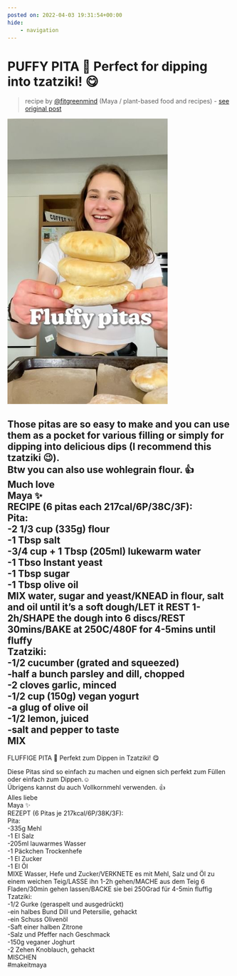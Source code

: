 ```yaml
---
posted on: 2022-04-03 19:31:54+00:00
hide:
    - navigation
---
```


# PUFFY PITA 🥙 Perfect for dipping into tzatziki! 😋 

> recipe by [@fitgreenmind](https://www.instagram.com/fitgreenmind/) 
(Maya / plant-based food and recipes) - [see original post](https://instagram.com/p/Cb5pVhKq8n-)

![](../img/fitgreenmind_03-04-2022_1904.png)

  
Those pitas are so easy to make and you can use them as a pocket for various filling or simply for dipping into delicious dips (I recommend this tzatziki 😉).   
Btw you can also use wohlegrain flour. 👍  
Much love  
Maya ✨  
RECIPE (6 pitas each 217cal/6P/38C/3F):  
Pita:  
-2 1/3 cup (335g) flour  
-1 Tbsp salt  
-3/4 cup + 1 Tbsp (205ml) lukewarm water  
-1 Tbso Instant yeast  
-1 Tbsp sugar  
-1 Tbsp olive oil  
MIX water, sugar and yeast/KNEAD in flour, salt and oil until it’s a soft dough/LET it REST 1-2h/SHAPE the dough into 6 discs/REST 30mins/BAKE at 250C/480F for 4-5mins until fluffy  
Tzatziki:  
-1/2 cucumber (grated and squeezed)  
-half a bunch parsley and dill, chopped  
-2 cloves garlic, minced  
-1/2 cup (150g) vegan yogurt  
-a glug of olive oil  
-1/2 lemon, juiced  
-salt and pepper to taste  
MIX  
-  
FLUFFIGE PITA 🥙 Perfekt zum Dippen in Tzatziki! 😋  
  
Diese Pitas sind so einfach zu machen und eignen sich perfekt zum Füllen oder einfach zum Dippen.☺️  
Übrigens kannst du auch Vollkornmehl verwenden. 👍  
Alles liebe   
Maya ✨  
REZEPT (6 Pitas je 217kcal/6P/38K/3F):  
Pita:  
-335g Mehl  
-1 El Salz  
-205ml lauwarmes Wasser   
-1 Päckchen Trockenhefe   
-1 El Zucker  
-1 El Öl  
MIXE Wasser, Hefe und Zucker/VERKNETE es mit Mehl, Salz und Öl zu einem weichen Teig/LASSE ihn 1-2h gehen/MACHE aus dem Teig 6 Fladen/30min gehen lassen/BACKE sie bei 250Grad für 4-5min fluffig   
Tzatziki:  
-1/2 Gurke (geraspelt und ausgedrückt)  
-ein halbes Bund Dill und Petersilie, gehackt  
-ein Schuss Olivenöl   
-Saft einer halben Zitrone   
-Salz und Pfeffer nach Geschmack   
-150g veganer Joghurt  
-2 Zehen Knoblauch, gehackt   
MISCHEN  
\#makeitmaya   